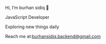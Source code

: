 Hi, I’m burhan sidiq 👋

JavaScript Developer

Exploring new things daily

Reach me at:burhansidiq.backend@gmail.com
